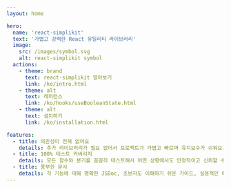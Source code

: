 ```yaml
---
layout: home

hero:
  name: 'react-simplikit'
  text: '가볍고 강력한 React 유틸리티 라이브러리'
  image:
    src: /images/symbol.svg
    alt: react-simplikit symbol
  actions:
    - theme: brand
      text: react-simplikit 알아보기
      link: /ko/intro.html
    - theme: alt
      text: 레퍼런스
      link: /ko/hooks/useBooleanState.html
    - theme: alt
      text: 설치하기
      link: /ko/installation.html

features:
  - title: 의존성이 전혀 없어요
    details: 추가 라이브러리가 필요 없어서 프로젝트가 가볍고 빠르며 유지보수가 쉬워요. 번들 크기를 줄이고 성능을 손쉽게 개선할 수 있어요.
  - title: 100% 테스트 커버리지
    details: 모든 함수와 분기를 꼼꼼히 테스트해서 어떤 상황에서도 안정적이고 신뢰할 수 있는 코드를 보장해요.
  - title: 풍부한 문서
    details: 각 기능에 대해 명확한 JSDoc, 초보자도 이해하기 쉬운 가이드, 실용적인 예제가 포함되어 있어요. 자세하고 따라 하기 쉬운 설명으로 바로 시작할 수 있어요.
---
```

